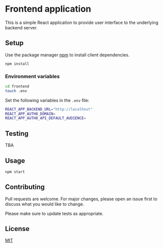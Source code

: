 # Frontend application
This is a simple React application to provide user interface to the underlying backend server.


## Setup
Use the package manager [npm](https://docs.npmjs.com/cli/v6/commands/npm-install) to install client dependencies.

```bash
npm install
```

### Environment variables
```bash
cd frontend
touch .env
```
Set the following variables in the `.env` file:
```bash
REACT_APP_BACKEND_URL="http://localhost"
REACT_APP_AUTH0_DOMAIN=
REACT_APP_AUTH0_API_DEFAULT_AUDIENCE=
```

## Testing
TBA

## Usage
```bash
npm start
```

## Contributing

Pull requests are welcome. For major changes, please open an issue first
to discuss what you would like to change.

Please make sure to update tests as appropriate.

## License

[MIT](https://choosealicense.com/licenses/mit/)
